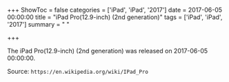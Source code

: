 +++
ShowToc = false
categories = ['iPad', 'iPad', '2017']
date = 2017-06-05 00:00:00
title = "iPad Pro(12.9-inch) (2nd generation)"
tags = ['iPad', 'iPad', '2017']
summary = " "

+++

The iPad Pro(12.9-inch) (2nd generation) was released on 2017-06-05 00:00:00.

Source: `https://en.wikipedia.org/wiki/IPad_Pro`


